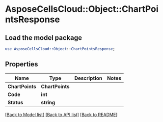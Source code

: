 # AsposeCellsCloud::Object::ChartPointsResponse 

## Load the model package
```perl
use AsposeCellsCloud::Object::ChartPointsResponse;
```

## Properties
Name | Type | Description | Notes
------------ | ------------- | ------------- | -------------
**ChartPoints** | **ChartPoints** |  |
**Code** | **int** |  |
**Status** | **string** |  |  

[[Back to Model list]](../README.md#documentation-for-models) [[Back to API list]](../README.md#documentation-for-api-endpoints) [[Back to README]](../README.md)

